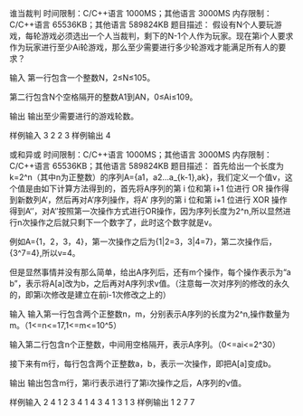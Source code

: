 谁当裁判
时间限制：C/C++语言 1000MS；其他语言 3000MS
内存限制：C/C++语言 65536KB；其他语言 589824KB
题目描述：
假设有N个人要玩游戏，每轮游戏必须选出一个人当裁判，剩下的N-1个人作为玩家。现在第i个人要求作为玩家进行至少Ai轮游戏，那么至少需要进行多少轮游戏才能满足所有人的要求？

输入
第一行包含一个整数N，2≤N≤105。

第二行包含N个空格隔开的整数A1到AN，0≤Ai≤109。

输出
输出至少需要进行的游戏轮数。


样例输入
3
2 2 3
样例输出
4


或和异或
时间限制：C/C++语言 1000MS；其他语言 3000MS
内存限制：C/C++语言 65536KB；其他语言 589824KB
题目描述：
首先给出一个长度为k=2^n（其中n为正整数）的序列A={a1，a2…a_{k-1},ak}，我们定义一个值v，这个值是由如下计算方法得到的，首先将A序列的第 i 位和第 i+1 位进行 OR 操作得到新数列A‘，然后再对A’序列操作，将A’ 序列的第 i 位和第 i+1 位进行 XOR 操作得到A‘’，对A‘’按照第一次操作方式进行OR操作，因为序列长度为2^n,所以显然进行n次操作之后就只剩下一个数字了，此时这个数字就是v。

例如A={1，2，3，4}，第一次操作之后为{1|2=3，3|4=7}，第二次操作后，{3^7=4},所以v=4。

但是显然事情并没有那么简单，给出A序列后，还有m个操作，每个操作表示为“a b”，表示将A[a]改为b，之后再对A序列求v值。（注意每一次对序列的修改的永久的，即第i次修改是建立在前i-1次修改之上的）

输入
输入第一行包含两个正整数n，m，分别表示A序列的长度为2^n,操作数量为m。（1<=n<=17,1<=m<=10^5）

输入第二行包含n个正整数，中间用空格隔开，表示A序列。（0<=ai<=2^30）

接下来有m行，每行包含两个正整数a，b，表示一次操作，即把A[a]变成b。

输出
输出包含m行，第i行表示进行了第i次操作之后，A序列的v值。


样例输入
2 4
1 2 3 4
1 4
3 4
1 3
1 3
样例输出
1
2
7
7